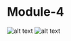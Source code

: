 # Module-4
![alt text](https://i2.paste.pics/505ff325fd8b2723707e1d338470e214.png)
![alt text](https://i2.paste.pics/07c53231807b4d0f8b57e5c2cdfee9db.png)
